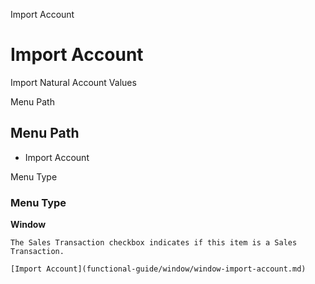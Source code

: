 
Import Account
# Import Account


Import Natural Account Values

Menu Path
## Menu Path



- Import Account

Menu Type
### Menu Type

**Window**

```
The Sales Transaction checkbox indicates if this item is a Sales Transaction.
```

```
[Import Account](functional-guide/window/window-import-account.md)
```